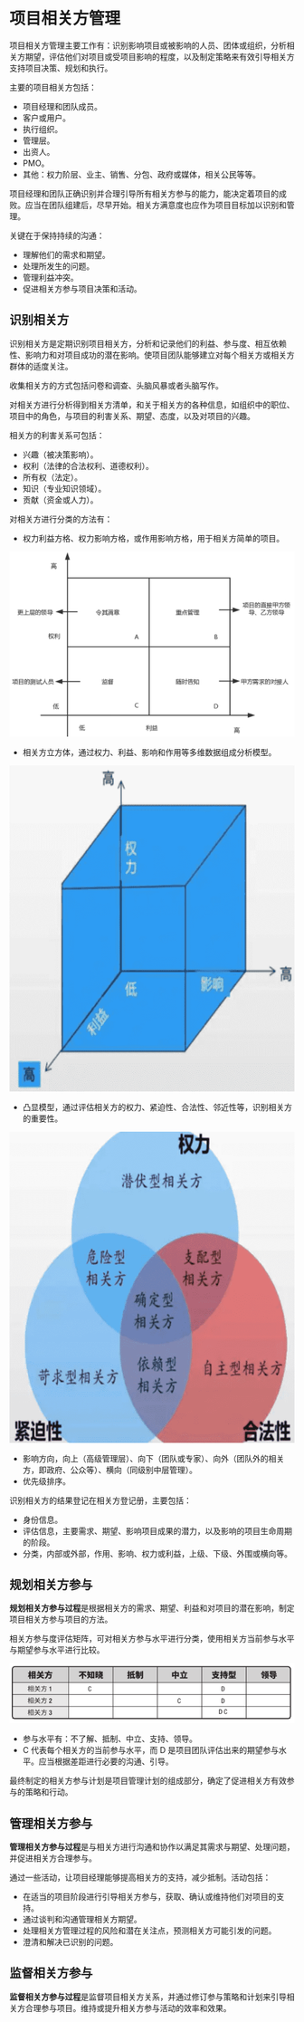 # 项目相关方管理

项目相关方管理主要工作有：识别影响项目或被影响的人员、团体或组织，分析相关方期望，评估他们对项目或受项目影响的程度，以及制定策略来有效引导相关方支持项目决策、规划和执行。

主要的项目相关方包括：

- 项目经理和团队成员。
- 客户或用户。
- 执行组织。
- 管理层。
- 出资人。
- PMO。
- 其他：权力阶层、业主、销售、分包、政府或媒体，相关公民等等。

项目经理和团队正确识别并合理引导所有相关方参与的能力，能决定着项目的成败。应当在团队组建后，尽早开始。相关方满意度也应作为项目目标加以识别和管理。

关键在于保持持续的沟通：

- 理解他们的需求和期望。
- 处理所发生的问题。
- 管理利益冲突。
- 促进相关方参与项目决策和活动。

## 识别相关方
识别相关方是定期识别项目相关方，分析和记录他们的利益、参与度、相互依赖性、影响力和对项目成功的潜在影响。使项目团队能够建立对每个相关方或相关方群体的适度关注。

收集相关方的方式包括问卷和调查、头脑风暴或者头脑写作。

对相关方进行分析得到相关方清单，和关于相关方的各种信息，如组织中的职位、项目中的角色，与项目的利害关系、期望、态度，以及对项目的兴趣。

相关方的利害关系可包括：

- 兴趣（被决策影响）。
- 权利（法律的合法权利、道德权利）。
- 所有权（法定）。
- 知识（专业知识领域）。
- 贡献（资金或人力）。

对相关方进行分类的方法有：

- 权力利益方格、权力影响方格，或作用影响方格，用于相关方简单的项目。

![pm_stakeholder_grid](pm_stakeholder_grid.png)

- 相关方立方体，通过权力、利益、影响和作用等多维数据组成分析模型。

![pm_stakeholder_cube](pm_stakeholder_cube.png)

- 凸显模型，通过评估相关方的权力、紧迫性、合法性、邻近性等，识别相关方的重要性。

![pm_stakeholder_salience](pm_stakeholder_salience.png)

- 影响方向，向上（高级管理层）、向下（团队或专家）、向外（团队外的相关方，即政府、公众等）、横向（同级别中层管理）。
- 优先级排序。

识别相关方的结果登记在相关方登记册，主要包括：

- 身份信息。
- 评估信息，主要需求、期望、影响项目成果的潜力，以及影响的项目生命周期的阶段。
- 分类，内部或外部，作用、影响、权力或利益，上级、下级、外围或横向等。

## 规划相关方参与
**规划相关方参与过程**是根据相关方的需求、期望、利益和对项目的潜在影响，制定项目相关方参与项目的方法。

相关方参与度评估矩阵，可对相关方参与水平进行分类，使用相关方当前参与水平与期望参与水平进行比较。

![pm_stakeholder_engagement](pm_stakeholder_engagement.png)

- 参与水平有：不了解、抵制、中立、支持、领导。
- C 代表每个相关方的当前参与水平，而 D 是项目团队评估出来的期望参与水平。应当根据差距进行必要的沟通、引导。

最终制定的相关方参与计划是项目管理计划的组成部分，确定了促进相关方有效参与的策略和行动。

## 管理相关方参与
**管理相关方参与过程**是与相关方进行沟通和协作以满足其需求与期望、处理问题，并促进相关方合理参与。

通过一些活动，让项目经理能够提高相关方的支持，减少抵制。活动包括：

- 在适当的项目阶段进行引导相关方参与，获取、确认或维持他们对项目的支持。
- 通过谈判和沟通管理相关方期望。
- 处理相关方管理过程的风险和潜在关注点，预测相关方可能引发的问题。
- 澄清和解决已识别的问题。

## 监督相关方参与
**监督相关方参与过程**是监督项目相关方关系，并通过修订参与策略和计划来引导相关方合理参与项目。维持或提升相关方参与活动的效率和效果。

